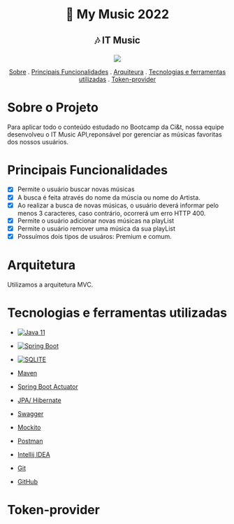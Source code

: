 # <p align="center">🎵 My Music 2022 </p>
## <p align="center"> 🎶 IT Music  </p>

<p align="center">
 <img src ="https://user-images.githubusercontent.com/108950241/188672723-ec8257ac-a77e-44c1-9e64-aaa2de4d75d5.gif">  
</p>
 
 <p align="center">
 <a href="#sobre-o-projeto">Sobre<a/> .
 <a href="#principais-funcionalidades">Principais Funcionalidades<a/> .
 <a href="#arquitetura">Arquiteura<a/> .
 <a href="#tecnologias-e-ferramentas-utilizadas">Tecnologias e ferramentas utilizadas<a/> .
 <a href="#token-provider">Token-provider<a/>
  </p>
  
 

# Sobre o Projeto

Para aplicar todo o conteúdo estudado no Bootcamp da Ci&t, nossa equipe desenvolveu o IT Music API,reponsável por gerenciar as músicas favoritas dos nossos usuários.

# Principais Funcionalidades
- [x] Permite o usuário buscar novas músicas
- [x] A busca é feita através do nome da múscia ou nome do Artista.
- [x] Ao realizar a busca de novas músicas, o usuário deverá informar pelo menos 3 caracteres, caso contrário, ocorrerá um erro HTTP 400.
- [x] Permite o usuário adicionar novas músicas na playList
- [x] Permite o usuário remover uma música da sua playList
- [x] Possuímos dois tipos de usuáros: Premium e comum.

# Arquitetura
Utilizamos a arquitetura MVC.

# Tecnologias e ferramentas utilizadas

* [![Java 11](https://img.shields.io/badge/Java-ED8B00?style=for-the-badge&logo=java&logoColor=white)
](https://www.oracle.com/java/technologies/downloads/)
* [![Spring Boot](https://img.shields.io/badge/Spring-6DB33F?style=for-the-badge&logo=spring&logoColor=white)
](https://start.spring.io/)
* [![SQLITE](https://img.shields.io/badge/SQLite-07405E?style=for-the-badge&logo=sqlite&logoColor=white)
](https://www.sqlite.org/index.html)

 
* [Maven](https://mvnrepository.com/)
* [Spring Boot Actuator](https://mvnrepository.com/)
* [JPA/ Hibernate](https://docs.spring.io/spring-data/jpa/docs/current/reference/html/)
* [Swagger](https://swagger.io/)
* [Mockito](https://site.mockito.org/)
* [Postman](https://www.postman.com/)
* [Intellij IDEA](https://www.jetbrains.com/idea/)
* [Git](https://git-scm.com/)
* [GitHub](https://github.com/)

# Token-provider

